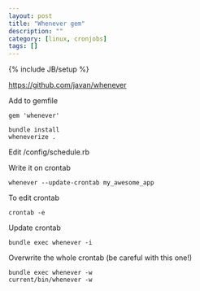 ```yaml
---
layout: post
title: "Whenever gem"
description: ""
category: [linux, cronjobs]
tags: []
---
```

{% include JB/setup %}

<https://github.com/javan/whenever>

Add to gemfile

    gem 'whenever'

    bundle install
    wheneverize .
  
Edit /config/schedule.rb
  
Write it on crontab

    whenever --update-crontab my_awesome_app

To edit crontab

    crontab -e

Update crontab

    bundle exec whenever -i

Overwrite the whole crontab (be careful with this one!)

    bundle exec whenever -w
    current/bin/whenever -w
